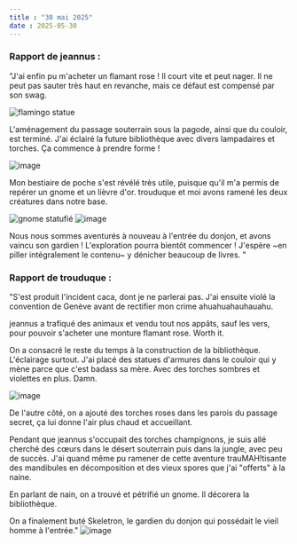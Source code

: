 ```yaml
---
title : "30 mai 2025"
date : 2025-05-30
---
```

### Rapport de jeannus :
"J'ai enfin pu m'acheter un flamant rose ! Il court vite et peut nager. Il ne peut pas sauter très haut en revanche, mais ce défaut est compensé par son swag.

![flamingo statue](https://github.com/user-attachments/assets/d878467e-66ed-4ad2-bf40-0a0fa2d21ba7)

L'aménagement du passage souterrain sous la pagode, ainsi que du couloir, est terminé. J'ai éclairé la future bibliothèque avec divers lampadaires et torches. Ça commence à prendre forme !

![image](https://github.com/user-attachments/assets/c3d653d8-bbd7-4b2a-96bf-0b44da9292e1)


Mon bestiaire de poche s'est révélé très utile, puisque qu'il m'a permis de repérer un gnome et un lièvre d'or. trouduque et moi avons ramené les deux créatures dans notre base.

![gnome statufié](https://github.com/user-attachments/assets/acbaa917-be4d-4b42-9b8b-cd7567ff7458) ![image](https://github.com/user-attachments/assets/92fb8fc6-83c0-4586-a528-df7e111e5c55)



Nous nous sommes aventurés à nouveau à l'entrée du donjon, et avons vaincu son gardien ! L'exploration pourra bientôt commencer ! J'espère ~en piller intégralement le contenu~ y dénicher beaucoup de livres. "

### Rapport de trouduque :
"S'est produit l'incident caca, dont je ne parlerai pas. J'ai ensuite violé la convention de Genève avant de rectifier mon crime ahuahuahauhauahu.

jeannus a trafiqué des animaux et vendu tout nos appâts, sauf les vers, pour pouvoir s'acheter une monture flamant rose. Worth it.

On a consacré le reste du temps à la construction de la bibliothèque. L'éclairage surtout. J'ai placé des statues d'armures dans le couloir qui y mène parce que c'est badass sa mère. Avec des torches sombres et violettes en plus. Damn.

![image](https://github.com/user-attachments/assets/e9719c70-4369-4141-acec-d8d2fdece475)

De l'autre côté, on a ajouté des torches roses dans les parois du passage secret, ça lui donne l'air plus chaud et accueillant.

Pendant que jeannus s'occupait des torches champignons, je suis allé cherché des cœurs dans le désert souterrain puis dans la jungle, avec peu de succès. J'ai quand même pu ramener de cette aventure trauMAH!tisante des mandibules en décomposition et des vieux spores que j'ai "offerts" à la naine.

En parlant de nain, on a trouvé et pétrifié un gnome. Il décorera la bibliothèque.

On a finalement buté Skeletron, le gardien du donjon qui possédait le vieil homme à l'entrée." ![image](https://github.com/user-attachments/assets/9f0bd5a1-92c7-4aed-b2d8-180511ae6ea8)
